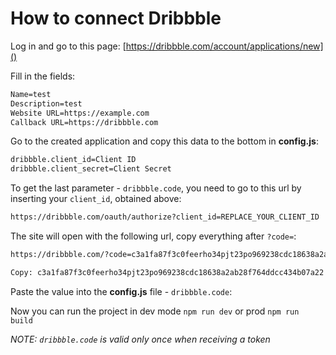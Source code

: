 # How to connect Dribbble

Log in and go to this page:
[https://dribbble.com/account/applications/new]()

Fill in the fields:
```markdown
Name=test
Description=test
Website URL=https://example.com
Callback URL=https://dribbble.com
```

Go to the created application and copy this data to the bottom in **config.js**:
```markdown
dribbble.client_id=Client ID
dribbble.client_secret=Client Secret
```

To get the last parameter - `dribbble.code`, you need to go to this
url by inserting your `client_id`, obtained above:
```markdown
https://dribbble.com/oauth/authorize?client_id=REPLACE_YOUR_CLIENT_ID
```

The site will open with the following url, copy everything after `?code=`:
```markdown
https://dribbble.com/?code=c3a1fa87f3c0feerho34pjt23po969238cdc18638a2ab28f764ddcc434b07a22

Copy: c3a1fa87f3c0feerho34pjt23po969238cdc18638a2ab28f764ddcc434b07a22
```

Paste the value into the **config.js** file - `dribbble.code`:

Now you can run the project in dev mode `npm run dev` or prod `npm run build`

*NOTE: `dribbble.code` is valid only once when receiving a token*
